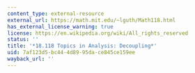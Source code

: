 ```yaml
---
content_type: external-resource
external_url: https://math.mit.edu/~lguth/Math118.html
has_external_license_warning: true
license: https://en.wikipedia.org/wiki/All_rights_reserved
status: ''
title: '*18.118 Topics in Analysis: Decoupling*'
uid: 7af123d5-bc44-4d89-95da-ce845ce159ee
wayback_url: ''
---
```

